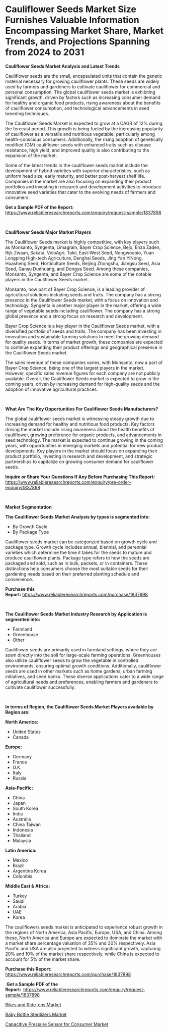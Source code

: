 <p><h1>Cauliflower Seeds Market Size Furnishes Valuable Information Encompassing Market Share, Market Trends, and Projections Spanning from 2024 to 2031</h1></p><p><strong>Cauliflower Seeds Market Analysis and Latest Trends</strong></p>
<p><p>Cauliflower seeds are the small, encapsulated units that contain the genetic material necessary for growing cauliflower plants. These seeds are widely used by farmers and gardeners to cultivate cauliflower for commercial and personal consumption. The global cauliflower seeds market is exhibiting significant growth, driven by factors such as increasing consumer demand for healthy and organic food products, rising awareness about the benefits of cauliflower consumption, and technological advancements in seed breeding techniques.</p><p>The Cauliflower Seeds Market is expected to grow at a CAGR of 12% during the forecast period. This growth is being fueled by the increasing popularity of cauliflower as a versatile and nutritious vegetable, particularly among health-conscious consumers. Additionally, the rising adoption of genetically modified (GM) cauliflower seeds with enhanced traits such as disease resistance, high yield, and improved quality is also contributing to the expansion of the market.</p><p>Some of the latest trends in the cauliflower seeds market include the development of hybrid varieties with superior characteristics, such as uniform head size, early maturity, and better post-harvest shelf life. Companies in the market are also focusing on expanding their product portfolios and investing in research and development activities to introduce innovative seed varieties that cater to the evolving needs of farmers and consumers.</p></p>
<p><strong>Get a Sample PDF of the Report:&nbsp;</strong> <a href="https://www.reliableresearchreports.com/enquiry/request-sample/1837898">https://www.reliableresearchreports.com/enquiry/request-sample/1837898</a></p>
<p>&nbsp;</p>
<p><strong>Cauliflower Seeds Major Market Players</strong></p>
<p><p>The Cauliflower Seeds market is highly competitive, with key players such as Monsanto, Syngenta, Limagrain, Bayer Crop Science, Bejo, Enza Zaden, Rijk Zwaan, Sakata, VoloAgri, Takii, East-West Seed, Nongwoobio, Yuan Longping High-tech Agriculture, Denghai Seeds, Jing Yan YiNong, Huasheng Seed, Horticulture Seeds, Beijing Zhongshu, Jiangsu Seed, Asia Seed, Gansu Dunhuang, and Dongya Seed. Among these companies, Monsanto, Syngenta, and Bayer Crop Science are some of the notable players in the Cauliflower Seeds market.</p><p>Monsanto, now part of Bayer Crop Science, is a leading provider of agricultural solutions including seeds and traits. The company has a strong presence in the Cauliflower Seeds market, with a focus on innovation and technology. Syngenta is another major player in the market, offering a wide range of vegetable seeds including cauliflower. The company has a strong global presence and a strong focus on research and development.</p><p>Bayer Crop Science is a key player in the Cauliflower Seeds market, with a diversified portfolio of seeds and traits. The company has been investing in innovation and sustainable farming solutions to meet the growing demand for quality seeds. In terms of market growth, these companies are expected to continue expanding their product offerings and geographical presence in the Cauliflower Seeds market.</p><p>The sales revenue of these companies varies, with Monsanto, now a part of Bayer Crop Science, being one of the largest players in the market. However, specific sales revenue figures for each company are not publicly available. Overall, the Cauliflower Seeds market is expected to grow in the coming years, driven by increasing demand for high-quality seeds and the adoption of innovative agricultural practices.</p></p>
<p>&nbsp;</p>
<p><strong>What Are The Key Opportunities For Cauliflower Seeds Manufacturers?</strong></p>
<p><p>The global cauliflower seeds market is witnessing steady growth due to increasing demand for healthy and nutritious food products. Key factors driving the market include rising awareness about the health benefits of cauliflower, growing preference for organic products, and advancements in seed technology. The market is expected to continue growing in the coming years, with opportunities in emerging markets and potential for new product developments. Key players in the market should focus on expanding their product portfolio, investing in research and development, and strategic partnerships to capitalize on growing consumer demand for cauliflower seeds.</p></p>
<p><strong>Inquire or Share Your Questions If Any Before Purchasing This Report:</strong> <a href="https://www.reliableresearchreports.com/enquiry/pre-order-enquiry/1837898">https://www.reliableresearchreports.com/enquiry/pre-order-enquiry/1837898</a></p>
<p>&nbsp;</p>
<p><strong>Market Segmentation</strong></p>
<p><strong>The Cauliflower Seeds Market Analysis by types is segmented into:</strong></p>
<p><ul><li>By Growth Cycle</li><li>By Package Type</li></ul></p>
<p><p>Cauliflower seeds market can be categorized based on growth cycle and package type. Growth cycle includes annual, biennial, and perennial varieties which determine the time it takes for the seeds to mature and produce cauliflower plants. Package type refers to how the seeds are packaged and sold, such as in bulk, packets, or in containers. These distinctions help consumers choose the most suitable seeds for their gardening needs based on their preferred planting schedule and convenience.</p></p>
<p><strong>Purchase this Report:&nbsp;</strong><a href="https://www.reliableresearchreports.com/purchase/1837898">https://www.reliableresearchreports.com/purchase/1837898</a></p>
<p>&nbsp;</p>
<p><strong>The Cauliflower Seeds Market Industry Research by Application is segmented into:</strong></p>
<p><ul><li>Farmland</li><li>Greenhouse</li><li>Other</li></ul></p>
<p><p>Cauliflower seeds are primarily used in farmland settings, where they are sown directly into the soil for large-scale farming operations. Greenhouses also utilize cauliflower seeds to grow the vegetable in controlled environments, ensuring optimal growth conditions. Additionally, cauliflower seeds are used in other markets such as home gardens, urban farming initiatives, and seed banks. These diverse applications cater to a wide range of agricultural needs and preferences, enabling farmers and gardeners to cultivate cauliflower successfully.</p></p>
<p>&nbsp;</p>
<p><strong>In terms of Region, the Cauliflower Seeds Market Players available by Region are:</strong></p>
<p>
    <p> <strong> North America: </strong>
        <ul>
            <li>United States</li>
            <li>Canada</li>
        </ul>
        </p> 
    <p> <strong> Europe: </strong>
        <ul>
            <li>Germany</li>
            <li>France</li>
            <li>U.K.</li>
            <li>Italy</li>
            <li>Russia</li>
        </ul>
        </p> 
    <p> <strong> Asia-Pacific: </strong>
        <ul>
            <li>China</li>
            <li>Japan</li>
            <li>South Korea</li>
            <li>India</li>
            <li>Australia</li>
            <li>China Taiwan</li>
            <li>Indonesia</li>
            <li>Thailand</li>
            <li>Malaysia</li>
        </ul>
        </p> 
    <p> <strong> Latin America: </strong>
        <ul>
            <li>Mexico</li>
            <li>Brazil</li>
            <li>Argentina Korea</li>
            <li>Colombia</li>
        </ul>
        </p> 
    <p> <strong> Middle East & Africa: </strong>
        <ul>
            <li>Turkey</li>
            <li>Saudi</li>
            <li>Arabia</li>
            <li>UAE</li>
            <li>Korea</li>
        </ul>
    </p>
    </p>
<p><p>The cauliflowers seeds market is anticipated to experience robust growth in the regions of North America, Asia Pacific, Europe, USA, and China. Among these, North America and Europe are expected to dominate the market with a market share percentage valuation of 35% and 30% respectively. Asia Pacific and USA are also projected to witness significant growth, capturing 20% and 10% of the market share respectively, while China is expected to account for 5% of the market share.</p></p>
<p><strong>Purchase this Report: </strong><a href="https://www.reliableresearchreports.com/purchase/1837898">https://www.reliableresearchreports.com/purchase/1837898</a></p>
<p>&nbsp;<strong>Get a Sample PDF of the Report:&nbsp;&nbsp;</strong><a href="https://www.reliableresearchreports.com/enquiry/request-sample/1837898">https://www.reliableresearchreports.com/enquiry/request-sample/1837898</a></p>
<p><strong></strong></p>
<p><p><a href="https://view.publitas.com/reportprime-1/bikes-and-ride-ons-market-research-report-provides-thorough-industry-overview-which-offers-an-in-depth-analysis-of-product-trends-and-new-market-divisions/">Bikes and Ride-ons Market</a></p><p><a href="https://view.publitas.com/reportprime-1/baby-bottle-sterilizers-market-furnish-information-about-market-size-market-share-market-dynamics-and-projections-spanning-from-2024-to-2031/">Baby Bottle Sterilizers Market</a></p><p><a href="https://view.publitas.com/reportprime-1/capacitive-pressure-sensor-for-consumer-market-size-reflecting-a-forecast-till-2031-market-by-type-by-application-and-by-geography/">Capacitive Pressure Sensor for Consumer Market</a></p></p>